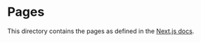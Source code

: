 # Pages

This directory contains the pages as defined in the [Next.js docs](https://nextjs.org/docs).